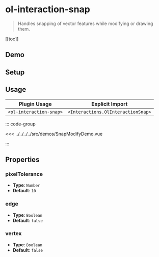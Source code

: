 # ol-interaction-snap

> Handles snapping of vector features while modifying or drawing them.

[[toc]]

## Demo

<script setup lang="ts">
import SnapModifyDemo from "@demos/SnapModifyDemo.vue"
</script>

<ClientOnly>
<SnapModifyDemo/>
</ClientOnly>

## Setup

<!--@include: ../../interactions.plugin.md-->

## Usage

| Plugin Usage            |          Explicit Import           |
| ----------------------- | :--------------------------------: |
| `<ol-interaction-snap>` | `<Interactions.OlInteractionSnap>` |

::: code-group

<<< ../../../../src/demos/SnapModifyDemo.vue

:::

## Properties

### pixelTolerance

- **Type**: `Number`
- **Default**: `10`

### edge

- **Type**: `Boolean`
- **Default**: `false`

### vertex

- **Type**: `Boolean`
- **Default**: `false`
